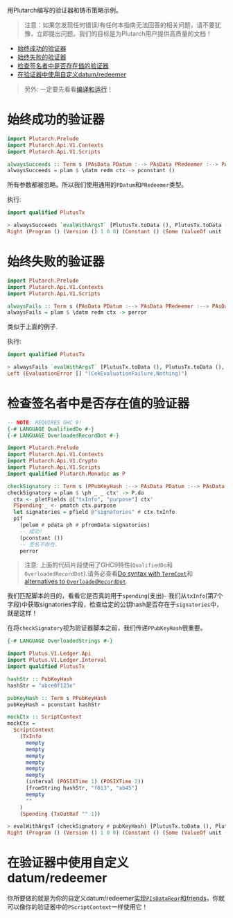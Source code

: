 用Plutarch编写的验证器和铸币策略示例。

> 注意：如果您发现任何错误/有任何本指南无法回答的相关问题，请不要犹豫，立即提出问题。我们的目标是为Plutarch用户提供高质量的文档！

- [始终成功的验证器](#始终成功的验证器)
- [始终失败的验证器](#始终失败的验证器)
- [检查签名者中是否存在值的验证器](#检查签名者中是否存在值的验证器)
- [在验证器中使用自定义datum/redeemer](#在验证器中使用自定义datumredeemer)

> 另外: 一定要先看看[编译和运行](./../GUIDE.md#compiling-and-running)！

# 始终成功的验证器

```hs
import Plutarch.Prelude
import Plutarch.Api.V1.Contexts
import Plutarch.Api.V1.Scripts

alwaysSucceeds :: Term s (PAsData PDatum :--> PAsData PRedeemer :--> PAsData PScriptContext :--> PUnit)
alwaysSucceeds = plam $ \datm redm ctx -> pconstant ()
```

所有参数都被忽略。所以我们使用通用的`PDatum`和`PRedeemer`类型。

执行:

```hs
import qualified PlutusTx

> alwaysSucceeds `evalWithArgsT` [PlutusTx.toData (), PlutusTx.toData (), PlutusTx.toData ()]
Right (Program () (Version () 1 0 0) (Constant () (Some (ValueOf unit ()))))
```

# 始终失败的验证器

```hs
import Plutarch.Prelude
import Plutarch.Api.V1.Contexts
import Plutarch.Api.V1.Scripts

alwaysFails :: Term s (PAsData PDatum :--> PAsData PRedeemer :--> PAsData PScriptContext :--> PUnit)
alwaysFails = plam $ \datm redm ctx -> perror
```

类似于上面的例子.

执行:

```hs
import qualified PlutusTx

> alwaysFails `evalWithArgsT` [PlutusTx.toData (), PlutusTx.toData (), PlutusTx.toData ()]
Left (EvaluationError [] "(CekEvaluationFailure,Nothing)")
```

# 检查签名者中是否存在值的验证器

```hs
-- NOTE: REQUIRES GHC 9!
{-# LANGUAGE QualifiedDo #-}
{-# LANGUAGE OverloadedRecordDot #-}

import Plutarch.Prelude
import Plutarch.Api.V1.Contexts
import Plutarch.Api.V1.Crypto
import Plutarch.Api.V1.Scripts
import qualified Plutarch.Monadic as P

checkSignatory :: Term s (PPubKeyHash :--> PAsData PDatum :--> PAsData PRedeemer :--> PAsData PScriptContext :--> PUnit)
checkSignatory = plam $ \ph _ _ ctx' -> P.do
  ctx <- pletFields @["txInfo", "purpose"] ctx'
  PSpending _ <- pmatch ctx.purpose
  let signatories = pfield @"signatories" # ctx.txInfo
  pif
    (pelem # pdata ph # pfromData signatories)
    -- 成功!
    (pconstant ())
    -- 签名不存在.
    perror
```

> 注意: 上面的代码片段使用了GHC9特性(`QualifiedDo`和`OverloadedRecordDot`).请务必查看[Do syntax with `TermCont`](./../Usage/Do%20syntax%20with%20TermCont.md)和[alternatives to `OverloadedRecordDot`](./../Typeclasses/PIsDataRepr%20and%20PDataFields.md#alternatives-to-overloadedrecorddot).

我们匹配脚本的目的，看看它是否真的用于`spending`(支出)- 我们从`txInfo`(第7个字段)中获取signatories字段，检查给定的公钥hash是否存在于`signatories`中，就是这样！

在将`checkSignatory`视为验证器脚本之前，我们传递`PPubKeyHash`很重要。

```hs
{-# LANGUAGE OverloadedStrings #-}

import Plutus.V1.Ledger.Api
import Plutus.V1.Ledger.Interval
import qualified PlutusTx

hashStr :: PubKeyHash
hashStr = "abce0f123e"

pubKeyHash :: Term s PPubKeyHash
pubKeyHash = pconstant hashStr

mockCtx :: ScriptContext
mockCtx =
  ScriptContext
    (TxInfo
      mempty
      mempty
      mempty
      mempty
      mempty
      mempty
      (interval (POSIXTime 1) (POSIXTime 2))
      [fromString hashStr, "f013", "ab45"]
      mempty
      ""
    )
    (Spending (TxOutRef "" 1))

> evalWithArgsT (checkSignatory # pubKeyHash) [PlutusTx.toData (), PlutusTx.toData (), PlutusTx.toData mockCtx]
Right (Program () (Version () 1 0 0) (Constant () (Some (ValueOf unit ()))))
```

# 在验证器中使用自定义datum/redeemer

你所要做的就是为你的自定义datum/redeemer[实现`PIsDataRepr`和friends](./../Typeclasses/PIsDataRepr%20and%20PDataFields.md#implementing-pisdatarepr-and-friends)，你就可以像你的验证器中的`PScriptContext`一样使用它！
